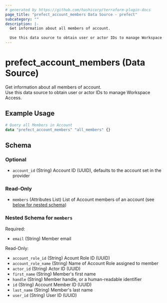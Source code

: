 ```yaml
---
# generated by https://github.com/hashicorp/terraform-plugin-docs
page_title: "prefect_account_members Data Source - prefect"
subcategory: ""
description: |-
  Get information about all members of account.
  
  Use this data source to obtain user or actor IDs to manage Workspace Access.
---
```


# prefect_account_members (Data Source)

Get information about all members of account.
<br>
Use this data source to obtain user or actor IDs to manage Workspace Access.

## Example Usage

```terraform
# Query all Members in Account
data "prefect_account_members" "all_members" {}
```

<!-- schema generated by tfplugindocs -->
## Schema

### Optional

- `account_id` (String) Account ID (UUID), defaults to the account set in the provider

### Read-Only

- `members` (Attributes List) List of Account members of an account (see [below for nested schema](#nestedatt--members))

<a id="nestedatt--members"></a>
### Nested Schema for `members`

Required:

- `email` (String) Member email

Read-Only:

- `account_role_id` (String) Acount Role ID (UUID)
- `account_role_name` (String) Name of Account Role assigned to member
- `actor_id` (String) Actor ID (UUID)
- `first_name` (String) Member's first name
- `handle` (String) Member handle, or a human-readable identifier
- `id` (String) Account Member ID (UUID)
- `last_name` (String) Member's last name
- `user_id` (String) User ID (UUID)
